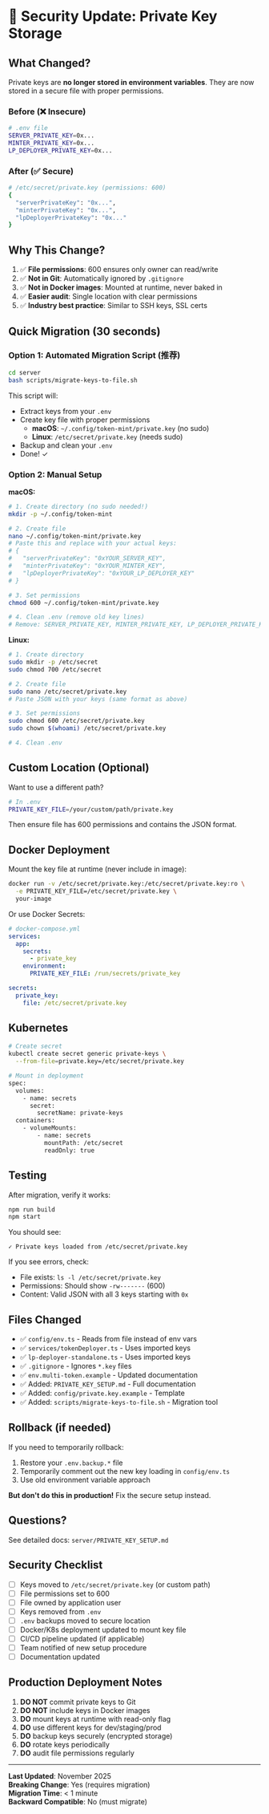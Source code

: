 # 🔐 Security Update: Private Key Storage

## What Changed?

Private keys are **no longer stored in environment variables**. They are now stored in a secure file with proper permissions.

### Before (❌ Insecure)
```bash
# .env file
SERVER_PRIVATE_KEY=0x...
MINTER_PRIVATE_KEY=0x...
LP_DEPLOYER_PRIVATE_KEY=0x...
```

### After (✅ Secure)
```bash
# /etc/secret/private.key (permissions: 600)
{
  "serverPrivateKey": "0x...",
  "minterPrivateKey": "0x...",
  "lpDeployerPrivateKey": "0x..."
}
```

## Why This Change?

1. ✅ **File permissions**: 600 ensures only owner can read/write
2. ✅ **Not in Git**: Automatically ignored by `.gitignore`
3. ✅ **Not in Docker images**: Mounted at runtime, never baked in
4. ✅ **Easier audit**: Single location with clear permissions
5. ✅ **Industry best practice**: Similar to SSH keys, SSL certs

## Quick Migration (30 seconds)

### Option 1: Automated Migration Script (推荐)

```bash
cd server
bash scripts/migrate-keys-to-file.sh
```

This script will:
- Extract keys from your `.env`
- Create key file with proper permissions
  - **macOS**: `~/.config/token-mint/private.key` (no sudo)
  - **Linux**: `/etc/secret/private.key` (needs sudo)
- Backup and clean your `.env`
- Done! ✓

### Option 2: Manual Setup

**macOS:**
```bash
# 1. Create directory (no sudo needed!)
mkdir -p ~/.config/token-mint

# 2. Create file
nano ~/.config/token-mint/private.key
# Paste this and replace with your actual keys:
# {
#   "serverPrivateKey": "0xYOUR_SERVER_KEY",
#   "minterPrivateKey": "0xYOUR_MINTER_KEY", 
#   "lpDeployerPrivateKey": "0xYOUR_LP_DEPLOYER_KEY"
# }

# 3. Set permissions
chmod 600 ~/.config/token-mint/private.key

# 4. Clean .env (remove old key lines)
# Remove: SERVER_PRIVATE_KEY, MINTER_PRIVATE_KEY, LP_DEPLOYER_PRIVATE_KEY
```

**Linux:**
```bash
# 1. Create directory
sudo mkdir -p /etc/secret
sudo chmod 700 /etc/secret

# 2. Create file
sudo nano /etc/secret/private.key
# Paste JSON with your keys (same format as above)

# 3. Set permissions
sudo chmod 600 /etc/secret/private.key
sudo chown $(whoami) /etc/secret/private.key

# 4. Clean .env
```

## Custom Location (Optional)

Want to use a different path?

```bash
# In .env
PRIVATE_KEY_FILE=/your/custom/path/private.key
```

Then ensure file has 600 permissions and contains the JSON format.

## Docker Deployment

Mount the key file at runtime (never include in image):

```bash
docker run -v /etc/secret/private.key:/etc/secret/private.key:ro \
  -e PRIVATE_KEY_FILE=/etc/secret/private.key \
  your-image
```

Or use Docker Secrets:

```yaml
# docker-compose.yml
services:
  app:
    secrets:
      - private_key
    environment:
      PRIVATE_KEY_FILE: /run/secrets/private_key

secrets:
  private_key:
    file: /etc/secret/private.key
```

## Kubernetes

```bash
# Create secret
kubectl create secret generic private-keys \
  --from-file=private.key=/etc/secret/private.key

# Mount in deployment
spec:
  volumes:
    - name: secrets
      secret:
        secretName: private-keys
  containers:
    - volumeMounts:
        - name: secrets
          mountPath: /etc/secret
          readOnly: true
```

## Testing

After migration, verify it works:

```bash
npm run build
npm start
```

You should see:
```
✓ Private keys loaded from /etc/secret/private.key
```

If you see errors, check:
- File exists: `ls -l /etc/secret/private.key`
- Permissions: Should show `-rw-------` (600)
- Content: Valid JSON with all 3 keys starting with `0x`

## Files Changed

- ✅ `config/env.ts` - Reads from file instead of env vars
- ✅ `services/tokenDeployer.ts` - Uses imported keys
- ✅ `lp-deployer-standalone.ts` - Uses imported keys
- ✅ `.gitignore` - Ignores `*.key` files
- ✅ `env.multi-token.example` - Updated documentation
- ✅ Added: `PRIVATE_KEY_SETUP.md` - Full documentation
- ✅ Added: `config/private.key.example` - Template
- ✅ Added: `scripts/migrate-keys-to-file.sh` - Migration tool

## Rollback (if needed)

If you need to temporarily rollback:

1. Restore your `.env.backup.*` file
2. Temporarily comment out the new key loading in `config/env.ts`
3. Use old environment variable approach

**But don't do this in production!** Fix the secure setup instead.

## Questions?

See detailed docs: `server/PRIVATE_KEY_SETUP.md`

## Security Checklist

- [ ] Keys moved to `/etc/secret/private.key` (or custom path)
- [ ] File permissions set to 600
- [ ] File owned by application user
- [ ] Keys removed from `.env`
- [ ] `.env` backups moved to secure location
- [ ] Docker/K8s deployment updated to mount key file
- [ ] CI/CD pipeline updated (if applicable)
- [ ] Team notified of new setup procedure
- [ ] Documentation updated

## Production Deployment Notes

1. **DO NOT** commit private keys to Git
2. **DO NOT** include keys in Docker images
3. **DO** mount keys at runtime with read-only flag
4. **DO** use different keys for dev/staging/prod
5. **DO** backup keys securely (encrypted storage)
6. **DO** rotate keys periodically
7. **DO** audit file permissions regularly

---

**Last Updated**: November 2025  
**Breaking Change**: Yes (requires migration)  
**Migration Time**: < 1 minute  
**Backward Compatible**: No (must migrate)

